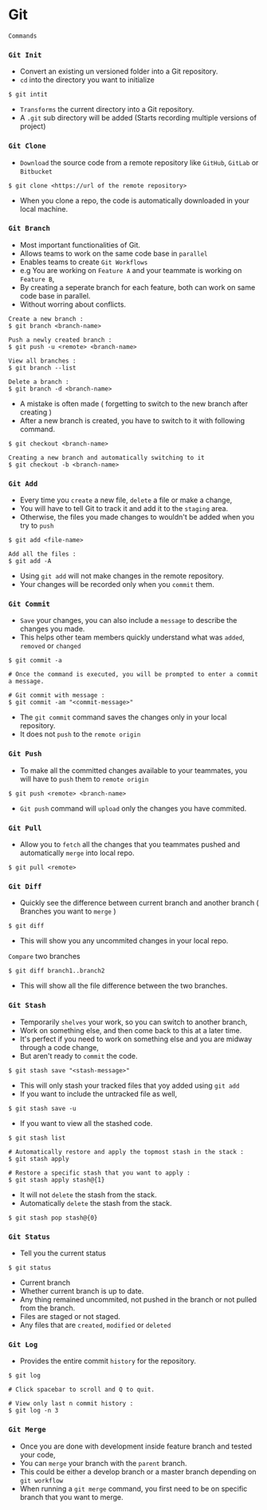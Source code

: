 # Git

`Commands`

### `Git Init`
- Convert an existing un versioned folder into a Git repository.
- `cd` into the directory you want to initialize
```git
$ git intit
```
- `Transforms` the current directory into a Git repository.
- A `.git` sub directory will be added (Starts recording multiple versions of project)

### `Git Clone`
- `Download` the source code from a remote repository like `GitHub`, `GitLab` or `Bitbucket`
```git
$ git clone <https://url of the remote repository>
```
- When you clone a repo, the code is automatically downloaded in your local machine.

### `Git Branch`
- Most important functionalities of Git.
- Allows teams to work on the same code base in `parallel`
- Enables teams to create `Git Workflows`
- e.g You are working on `Feature A` and your teammate is working on `Feature B`, 
- By creating a seperate branch for each feature, both can work on same code base in parallel.
- Without worring about conflicts.
```git
Create a new branch :
$ git branch <branch-name>

Push a newly created branch :
$ git push -u <remote> <branch-name>

View all branches :
$ git branch --list

Delete a branch :
$ git branch -d <branch-name>
```
- A mistake is often made ( forgetting to switch to the new branch after creating )
- After a new branch is created, you have to switch to it with following command.
```git
$ git checkout <branch-name>

Creating a new branch and automatically switching to it
$ git checkout -b <branch-name>
```

### `Git Add`
- Every time you `create` a new file, `delete` a file or make a change,
- You will have to tell Git to track it and add it to the `staging` area.
- Otherwise, the files you made changes to wouldn't be added when you try to `push`
```git
$ git add <file-name>

Add all the files :
$ git add -A
```
- Using `git add` will not make changes in the remote repository.
- Your changes will be recorded only when you `commit` them.

### `Git Commit`
- `Save` your changes, you can also include a `message` to describe the changes you made.
- This helps other team members quickly understand what was `added`, `removed` or `changed`
```git
$ git commit -a 

# Once the command is executed, you will be prompted to enter a commit a message.

# Git commit with message :
$ git commit -am "<commit-message>"
```
- The `git commit` command saves the changes only in your local repository.
- It does not `push` to the `remote origin`

### `Git Push`
- To make all the committed changes available to your teammates, you will have to `push` them to `remote origin`
```git
$ git push <remote> <branch-name>
```
- `Git push` command will `upload` only the changes you have commited.

### `Git Pull`
- Allow you to `fetch` all the changes that you teammates pushed and automatically `merge` into local repo.
```git
$ git pull <remote>
```

### `Git Diff`
- Quickly see the difference between current branch and another branch ( Branches you want to `merge` )
```git
$ git diff
```
- This will show you any uncommited changes in your local repo.

`Compare` two branches
```git
$ git diff branch1..branch2
```
- This will show all the file difference between the two branches.

### `Git Stash`
- Temporarily `shelves` your work, so you can switch to another branch,
- Work on something else, and then come back to this at a later time.
- It's perfect if you need to work on something else and you are midway through a code change,
- But aren't ready to `commit` the code.
```git
$ git stash save "<stash-message>"
```
- This will only stash your tracked files that yoy added using `git add`
- If you want to include the untracked file as well,
```git
$ git stash save -u
```
- If you want to view all the stashed code.
```git
$ git stash list

# Automatically restore and apply the topmost stash in the stack :
$ git stash apply

# Restore a specific stash that you want to apply :
$ git stash apply stash@{1}
```
- It will not `delete` the stash from the stack.
- Automatically `delete` the stash from the stack.
```git
$ git stash pop stash@{0}
```    
### `Git Status`
- Tell you the current status
```git
$ git status
```
- Current branch
- Whether current branch is up to date.
- Any thing remained uncommited, not pushed in the branch or not pulled from the branch.
- Files are staged or not staged.
- Any files that are `created`, `modified` or `deleted`

### `Git Log`
- Provides the entire commit `history` for the repository.
```git
$ git log

# Click spacebar to scroll and Q to quit.

# View only last n commit history :
$ git log -n 3
```

### `Git Merge`
- Once you are done with development inside feature branch and tested your code,
- You can `merge` your branch with the `parent` branch.
- This could be either a develop branch or a master branch depending on `git workflow`
- When running a `git merge` command, you first need to be on specific branch that you want to merge.
